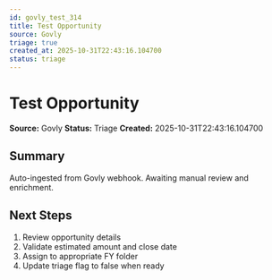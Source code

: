 ```yaml
---
id: govly_test_314
title: Test Opportunity
source: Govly
triage: true
created_at: 2025-10-31T22:43:16.104700
status: triage
---
```


# Test Opportunity

**Source:** Govly
**Status:** Triage
**Created:** 2025-10-31T22:43:16.104700

## Summary

Auto-ingested from Govly webhook. Awaiting manual review and enrichment.

## Next Steps

1. Review opportunity details
2. Validate estimated amount and close date
3. Assign to appropriate FY folder
4. Update triage flag to false when ready
